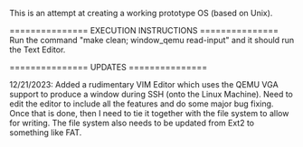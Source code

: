 This is an attempt at creating a working prototype OS (based on Unix).

=============== EXECUTION INSTRUCTIONS ===============
Run the command "make clean; window_qemu read-input" and it should run the Text Editor.

=============== UPDATES ===============

12/21/2023: Added a rudimentary VIM Editor which uses the QEMU VGA support to produce a window during SSH (onto the Linux Machine).
  Need to edit the editor to include all the features and do some major bug fixing. Once that is done, then I need to tie it together
  with the file system to allow for writing. The file system also needs to be updated from Ext2 to something like FAT.
